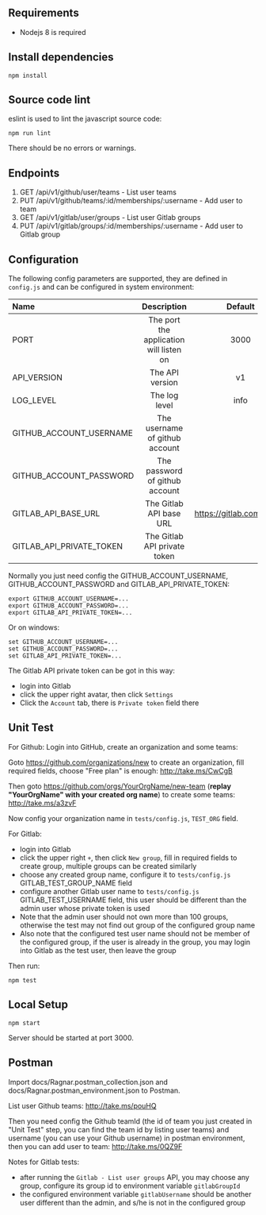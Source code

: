 ## Requirements

- Nodejs 8 is required


## Install dependencies

```shell
npm install
```

## Source code lint

eslint is used to lint the javascript source code:

```shell
npm run lint
```

There should be no errors or warnings.

## Endpoints

1. GET /api/v1/github/user/teams - List user teams
2. PUT /api/v1/github/teams/:id/memberships/:username - Add user to team
3. GET /api/v1/gitlab/user/groups - List user Gitlab groups
4. PUT /api/v1/gitlab/groups/:id/memberships/:username - Add user to Gitlab group

## Configuration

The following config parameters are supported, they are defined in `config.js` and can be configured in system environment:


| Name                     |               Description               | Default                   |
| :----------------------- | :-------------------------------------: | :-----------------------: |
| PORT                     | The port the application will listen on |  3000                     |
| API_VERSION              |             The API version             |   v1                      |
| LOG_LEVEL                |              The log level              |  info                     |
| GITHUB_ACCOUNT_USERNAME  |     The username of github account      |                           |
| GITHUB_ACCOUNT_PASSWORD  |     The password of github account      |                           |
| GITLAB_API_BASE_URL      |     The Gitlab API base URL             | https://gitlab.com/api/v4 |
| GITLAB_API_PRIVATE_TOKEN |     The Gitlab API private token        |                           |



Normally you just need config the GITHUB_ACCOUNT_USERNAME, GITHUB_ACCOUNT_PASSWORD and GITLAB_API_PRIVATE_TOKEN:

```shell
export GITHUB_ACCOUNT_USERNAME=...
export GITHUB_ACCOUNT_PASSWORD=...
export GITLAB_API_PRIVATE_TOKEN=...
```

Or on windows:

```shell
set GITHUB_ACCOUNT_USERNAME=...
set GITHUB_ACCOUNT_PASSWORD=...
set GITLAB_API_PRIVATE_TOKEN=...
```

The Gitlab API private token can be got in this way:
- login into Gitlab
- click the upper right avatar, then click `Settings`
- Click the `Account` tab, there is `Private token` field there



## Unit Test

For Github:
Login into GitHub, create an organization and some teams:

Goto https://github.com/organizations/new to create an organization, fill required fields, choose "Free plan" is enough: http://take.ms/CwCgB

Then goto https://github.com/orgs/YourOrgName/new-team (**replay "YourOrgName" with your created org name**) to create some teams: http://take.ms/a3zvF

Now config your organization name in `tests/config.js`, `TEST_ORG` field.


For Gitlab:
- login into Gitlab
- click the upper right `+`, then click `New group`, fill in required fields to create group,
  multiple groups can be created similarly
- choose any created group name, configure it to `tests/config.js` GITLAB_TEST_GROUP_NAME field
- configure another Gitlab user name to `tests/config.js` GITLAB_TEST_USERNAME field,
  this user should be different than the admin user whose private token is used
- Note that the admin user should not own more than 100 groups, otherwise the test may not find out
  group of the configured group name
- Also note that the configured test user name should not be member of the configured group,
  if the user is already in the group, you may login into Gitlab as the test user, then leave the group



Then run:

```shell
npm test
```



## Local Setup

```shell
npm start
```

Server should be started at port 3000.



## Postman

Import docs/Ragnar.postman_collection.json and docs/Ragnar.postman_environment.json to Postman.

List user Github teams: http://take.ms/pouHQ

Then you need config the Github teamId (the id of team you just created in "Unit Test" step, you can find the team id by listing user teams) and username (you can use your Github username) in postman environment, then you can add user to team: http://take.ms/0QZ9F 


Notes for Gitlab tests:
- after running the `Gitlab - List user groups` API, you may choose any group, configure its group id to environment variable `gitlabGroupId`
- the configured environment variable `gitlabUsername` should be another user different than the admin, and s/he is not in the configured group

